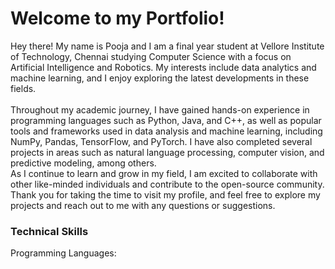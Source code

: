 # Welcome to my Portfolio!

Hey there! My name is Pooja and I am a final year student at Vellore Institute of Technology, Chennai studying Computer Science with a focus on Artificial Intelligence and Robotics. My interests include data analytics and machine learning, and I enjoy exploring the latest developments in these fields. <br/></br>
Throughout my academic journey, I have gained hands-on experience in programming languages such as Python, Java, and C++, as well as popular tools and frameworks used in data analysis and machine learning, including NumPy, Pandas, TensorFlow, and PyTorch. I have also completed several projects in areas such as natural language processing, computer vision, and predictive modeling, among others. <br/>
As I continue to learn and grow in my field, I am excited to collaborate with other like-minded individuals and contribute to the open-source community. Thank you for taking the time to visit my profile, and feel free to explore my projects and reach out to me with any questions or suggestions. 

<link href="https://languages.abranhe.com/logos.css" rel="stylesheet">

### Technical Skills
Programming Languages: <i class="programming lang-cpp"></i><i class="programming lang-python"></i>
